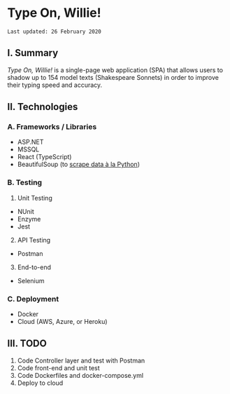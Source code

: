 Type On, Willie!
===
```
Last updated: 26 February 2020
```
## I. Summary
*Type On, Willie!* is a single-page web application (SPA) that allows users to shadow up to 154 model texts (Shakespeare Sonnets) in order to improve their typing speed and accuracy. 

## II. Technologies
### A. Frameworks / Libraries
- ASP.NET 
- MSSQL
- React (TypeScript)
- BeautifulSoup (to [scrape data à la Python](https://github.com/rdghosal/TypeOnWillie/blob/master/Scripts/shake_scraper.py))
### B. Testing
1. Unit Testing
- NUnit
- Enzyme
- Jest
2. API Testing
- Postman
3. End-to-end
- Selenium
### C. Deployment
- Docker
- Cloud (AWS, Azure, or Heroku)

## III. TODO
1. Code Controller layer and test with Postman
2. Code front-end and unit test
3. Code Dockerfiles and docker-compose.yml
4. Deploy to cloud